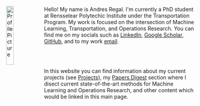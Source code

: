 <img 
src="https://media-exp1.licdn.com/dms/image/C4E03AQElh-ITTP7PmA/profile-displayphoto-shrink_800_800/0/1611160098742?e=1660176000&v=beta&t=KVZUysNwg7cSsFHIFmXRPcrJtGea0DOTvjG-prWUM6I"
alt="Profile Picture"
style="float: left; width: 20%"/> Hello! My name is Andres Regal. I'm currently a PhD student at Rensselear Polytechic Institute under the Transportation Program. My work is focused on the intersection of Machine Learning, Transportation, and Operations Research. You can find me on my socials such as [LinkedIn](https://www.linkedin.com/in/andrés-regal/), [Google Scholar](https://scholar.google.com/citations?user=G0rlo2gAAAAJ&hl=es), [GitHub](https://github.com/a-regal), and to my work [email](regala@rpi.edu).

<br/>
<br/>

In this website you can find information about my current projects (see [Projects](https://a-regal.github.io/projects/index.md)), my [Papers Digest](https://a-regal.github.io/papers_digest/index.md) section where I disect current state-of-the-art methods for Machine Learning and Operations Research, and other content which would be linked in this main page.


